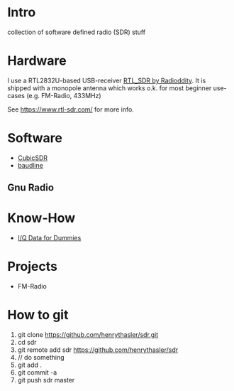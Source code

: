 # Intro
collection of software defined radio (SDR) stuff

# Hardware

I use a RTL2832U-based USB-receiver [RTL_SDR by Radioddity](https://www.radioddity.com/radioddity-100khz-1766mhz-0-1mhz-1-7ghz-full-band-uhf-vhf-hf-rtl-sdr-usb-tuner-receiver.html). It is shipped with a monopole antenna which works o.k. for most beginner use-cases (e.g. FM-Radio, 433MHz)

See https://www.rtl-sdr.com/ for more info.

# Software
* [CubicSDR](http://cubicsdr.com/)
* [baudline](http://baudline.com/index.html)

## Gnu Radio

# Know-How
* [I/Q Data for Dummies](http://whiteboard.ping.se/SDR/IQ)

# Projects
* FM-Radio


# How to git
1. git clone https://github.com/henrythasler/sdr.git
2. cd sdr
3. git remote add sdr https://github.com/henrythasler/sdr
4. // do something
5. git add .
6. git commit -a
7. git push sdr master
